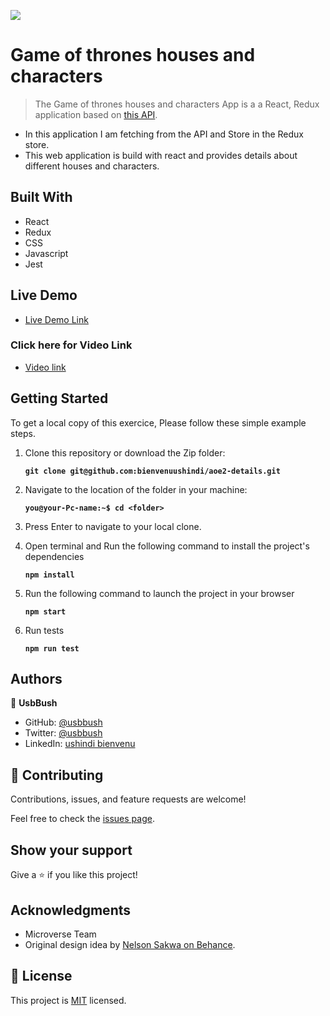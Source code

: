![](https://img.shields.io/badge/Microverse-blueviolet)

# Game of thrones houses and characters

> The Game of thrones houses and characters App is a a React, Redux application based on  [this API](https://gameofthronesquotes.xyz/).

- In this application I am fetching from the API and Store in the Redux store.
- This web application is build with react and provides details  about different houses and characters.


## Built With

- React
- Redux
- CSS
- Javascript
- Jest

## Live Demo

- [Live Demo Link](https://gameofthrones-details.netlify.app/)

### Click here for Video Link

- [Video link](https://www.loom.com/share/5d08045524334369bec3ac944bac3078)


## Getting Started
To get a local copy of this exercice, Please follow these simple example steps.

1. Clone this repository or download the Zip folder:

   **``git clone git@github.com:bienvenuushindi/aoe2-details.git``**

2. Navigate to the location of the folder in your machine:

    **``you@your-Pc-name:~$ cd <folder>``**

3. Press Enter to navigate to your local clone.

4. Open terminal and Run the following command to install the project's dependencies

    **``npm install``**
    
5.  Run the following command to launch the project in your browser

    **``npm start``**

6. Run tests

    **``npm run test``**


## Authors

👤 **UsbBush**

- GitHub: [@usbbush](https://github.com/bienvenuushindi/)
- Twitter: [@usbbush](https://twitter.com/usbbush)
- LinkedIn: [ushindi bienvenu](https://www.linkedin.com/in/ushindi-bienvenu-894b2b141/)


## 🤝 Contributing

Contributions, issues, and feature requests are welcome!

Feel free to check the [issues page](../../issues/).

## Show your support

Give a ⭐️ if you like this project!

## Acknowledgments

- Microverse Team 
- Original design idea by [Nelson Sakwa on Behance](https://www.behance.net/sakwadesignstudio).


## 📝 License

This project is [MIT](./MIT.md) licensed.
